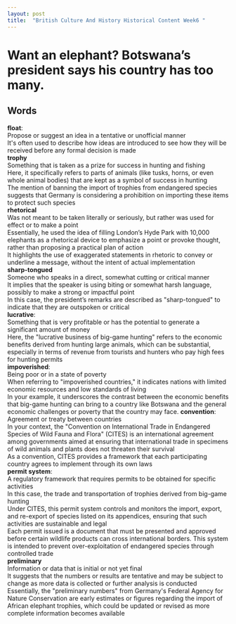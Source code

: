 ```yaml
---
layout: post
title:  "British Culture And History Historical Content Week6 "
---
```


# Want an elephant? Botswana’s president says his country has too many.
## Words
**float**: <br/>
Propose or suggest an idea in a tentative or unofficial manner <br/>
It's often used to describe how ideas are introduced to see how they will be received before any formal decision is made <br/>
**trophy** <br/>
Something that is taken as a prize for success in hunting and fishing <br/>
Here, it specifically refers to parts of animals (like tusks, horns, or even whole animal bodies) that are kept as a symbol of success in hunting <br/>
The mention of banning the import of trophies from endangered species suggests that Germany is considering a prohibition on importing these items to protect such species <br/>
**rhetorical** <br/>
Was not meant to be taken literally or seriously, but rather was used for effect or to make a point <br/>
Essentially, he used the idea of filling London’s Hyde Park with 10,000 elephants as a rhetorical device to emphasize a point or provoke thought, rather than proposing a practical plan of action <br/>
It highlights the use of exaggerated statements in rhetoric to convey or underline a message, without the intent of actual implementation <br/>
**sharp-tongued** <br/>
Someone who speaks in a direct, somewhat cutting or critical manner <br/>
It implies that the speaker is using biting or somewhat harsh language, possibly to make a strong or impactful point <br/>
In this case, the president’s remarks are described as "sharp-tongued" to indicate that they are outspoken or critical <br/>
**lucrative**: <br/>
Something that is very profitable or has the potential to generate a significant amount of money <br/>
Here, the "lucrative business of big-game hunting" refers to the economic benefits derived from hunting large animals, which can be substantial, especially in terms of revenue from tourists and hunters who pay high fees for hunting permits <br/>
**impoverished**: <br/>
Being poor or in a state of poverty <br/>
When referring to "impoverished countries," it indicates nations with limited economic resources and low standards of living <br/>
In your example, it underscores the contrast between the economic benefits that big-game hunting can bring to a country like Botswana and the general economic challenges or poverty that the country may face.
**convention**: <br/>
Agreement or treaty between countries <br/>
In your context, the "Convention on International Trade in Endangered Species of Wild Fauna and Flora" (CITES) is an international agreement among governments aimed at ensuring that international trade in specimens of wild animals and plants does not threaten their survival <br/> 
As a convention, CITES provides a framework that each participating country agrees to implement through its own laws <br/>
**permit system**: <br/>
A regulatory framework that requires permits to be obtained for specific activities <br/>
In this case, the trade and transportation of trophies derived from big-game hunting <br/>
Under CITES, this permit system controls and monitors the import, export, and re-export of species listed on its appendices, ensuring that such activities are sustainable and legal <br/>
Each permit issued is a document that must be presented and approved before certain wildlife products can cross international borders. This system is intended to prevent over-exploitation of endangered species through controlled trade <br/>
**preliminary** <br/>
Information or data that is initial or not yet final <br/>
It suggests that the numbers or results are tentative and may be subject to change as more data is collected or further analysis is conducted <br/>
Essentially, the "preliminary numbers" from Germany's Federal Agency for Nature Conservation are early estimates or figures regarding the import of African elephant trophies, which could be updated or revised as more complete information becomes available <br/>






















